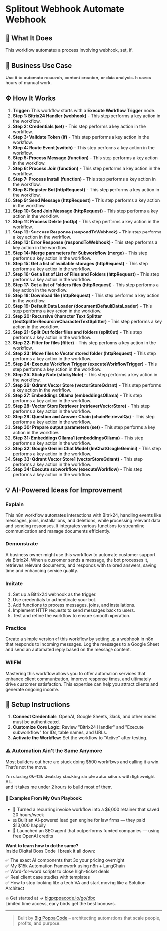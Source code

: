 # Splitout Webhook Automate Webhook

## 🚀 What It Does
This workflow automates a process involving webhook, set, if.

## 💼 Business Use Case
Use it to automate research, content creation, or data analysis. It saves hours of manual work.

## ⚙️ How It Works
1.  **Trigger:** This workflow starts with a **Execute Workflow Trigger** node.
2. **Step 1: Bitrix24 Handler (webhook)** - This step performs a key action in the workflow.
3. **Step 2: Credentials (set)** - This step performs a key action in the workflow.
4. **Step 3: Validate Token (if)** - This step performs a key action in the workflow.
5. **Step 4: Route Event (switch)** - This step performs a key action in the workflow.
6. **Step 5: Process Message (function)** - This step performs a key action in the workflow.
7. **Step 6: Process Join (function)** - This step performs a key action in the workflow.
8. **Step 7: Process Install (function)** - This step performs a key action in the workflow.
9. **Step 8: Register Bot (httpRequest)** - This step performs a key action in the workflow.
10. **Step 9: Send Message (httpRequest)** - This step performs a key action in the workflow.
11. **Step 10: Send Join Message (httpRequest)** - This step performs a key action in the workflow.
12. **Step 11: Process Delete (noOp)** - This step performs a key action in the workflow.
13. **Step 12: Success Response (respondToWebhook)** - This step performs a key action in the workflow.
14. **Step 13: Error Response (respondToWebhook)** - This step performs a key action in the workflow.
15. **Step 14: Merge parameters for Subworkflow (merge)** - This step performs a key action in the workflow.
16. **Step 15: Get a list of available storages (httpRequest)** - This step performs a key action in the workflow.
17. **Step 16: Get a list of List of Files and Folders (httpRequest)** - This step performs a key action in the workflow.
18. **Step 17: Get a list of Folders files (httpRequest)** - This step performs a key action in the workflow.
19. **Step 18: Download file (httpRequest)** - This step performs a key action in the workflow.
20. **Step 19: Default Data Loader (documentDefaultDataLoader)** - This step performs a key action in the workflow.
21. **Step 20: Recursive Character Text Splitter (textSplitterRecursiveCharacterTextSplitter)** - This step performs a key action in the workflow.
22. **Step 21: Split Out folder files and folders (splitOut)** - This step performs a key action in the workflow.
23. **Step 22: Filter for files (filter)** - This step performs a key action in the workflow.
24. **Step 23: Move files to Vector stored folder (httpRequest)** - This step performs a key action in the workflow.
25. **Step 24: Execute Workflow Trigger (executeWorkflowTrigger)** - This step performs a key action in the workflow.
26. **Step 25: Sticky Note (stickyNote)** - This step performs a key action in the workflow.
27. **Step 26: Qdrant Vector Store (vectorStoreQdrant)** - This step performs a key action in the workflow.
28. **Step 27: Embeddings Ollama (embeddingsOllama)** - This step performs a key action in the workflow.
29. **Step 28: Vector Store Retriever (retrieverVectorStore)** - This step performs a key action in the workflow.
30. **Step 29: Question and Answer Chain (chainRetrievalQa)** - This step performs a key action in the workflow.
31. **Step 30: Prepare output parameters (set)** - This step performs a key action in the workflow.
32. **Step 31: Embeddings Ollama1 (embeddingsOllama)** - This step performs a key action in the workflow.
33. **Step 32: Google Gemini Chat Model (lmChatGoogleGemini)** - This step performs a key action in the workflow.
34. **Step 33: Qdrant Vector Store1 (vectorStoreQdrant)** - This step performs a key action in the workflow.
35. **Step 34: Execute subworkflow (executeWorkflow)** - This step performs a key action in the workflow.

## 💡 AI-Powered Ideas for Improvement
### Explain
This n8n workflow automates interactions with Bitrix24, handling events like messages, joins, installations, and deletions, while processing relevant data and sending responses. It integrates various functions to streamline communication and manage documents efficiently.

### Demonstrate
A business owner might use this workflow to automate customer support via Bitrix24. When a customer sends a message, the bot processes it, retrieves relevant documents, and responds with tailored answers, saving time and enhancing service quality.

### Imitate
1. Set up a Bitrix24 webhook as the trigger.
2. Use credentials to authenticate your bot.
3. Add functions to process messages, joins, and installations.
4. Implement HTTP requests to send messages back to users.
5. Test and refine the workflow to ensure smooth operation.

### Practice
Create a simple version of this workflow by setting up a webhook in n8n that responds to incoming messages. Log the messages to a Google Sheet and send an automated reply based on the message content.

### WIIFM
Mastering this workflow allows you to offer automation services that enhance client communication, improve response times, and ultimately drive customer satisfaction. This expertise can help you attract clients and generate ongoing income.

## 🔧 Setup Instructions
1. **Connect Credentials:** OpenAI, Google Sheets, Slack, and other nodes must be authenticated.
2. **Customize Core Logic:** Review "Bitrix24 Handler" and "Execute subworkflow" for IDs, table names, and URLs.
3. **Activate the Workflow:** Set the workflow to "Active" after testing.

### ⚠️ Automation Ain’t the Same Anymore

Most builders out here are stuck doing $500 workflows and calling it a win.  
That’s not the move.  

I'm closing $6k–$13k deals by stacking simple automations with lightweight AI...  
and it takes me under 2 hours to build most of them.

#### 🧠 Examples From My Own Playbook:
- 🔁 Turned a recurring invoice workflow into a $6,000 retainer that saved 20 hours/week  
- ⚖️ Built an AI-powered lead gen engine for law firms — they paid $13,000 happily  
- 🚀 Launched an SEO agent that outperforms funded companies — using free OpenAI credits  

**Want to learn how to do the same?**  
Inside [Digital Boss Code](https://bigpoppacode.io/go/dbc), I break it all down:

✅ The exact AI components that 3x your pricing overnight  
✅ My $15k Automation Framework using n8n + LangChain  
✅ Word-for-word scripts to close high-ticket deals  
✅ Real client case studies with templates  
✅ How to stop looking like a tech VA and start moving like a Solution Architect  

🔥 Get started at → [bigpoppacode.io/go/dbc](https://bigpoppacode.io/go/dbc)  
Limited time access, early birds get the best bonuses.

---
> Built by [Big Poppa Code](https://bigpoppacode.io) – architecting automations that scale people, profits, and purpose.
